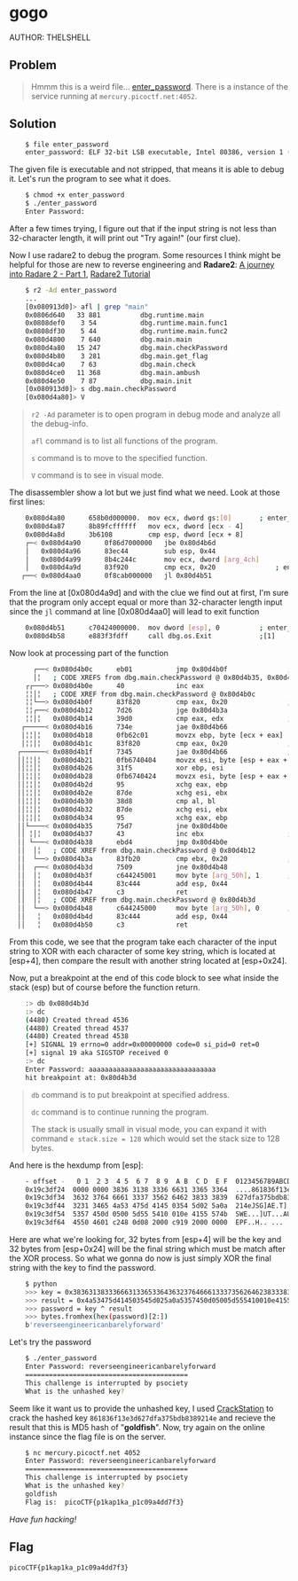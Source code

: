 # gogo
AUTHOR: THELSHELL
## Problem
> Hmmm this is a weird file... [enter_password](https://github.com/Henry1601/PicoCTF-Writeup/blob/main/Reverse%20Engineering/gogo/enter_password). There is a instance of the service running at `mercury.picoctf.net:4052`.
## Solution
```bash
	$ file enter_password 
	enter_password: ELF 32-bit LSB executable, Intel 80386, version 1 (SYSV), statically linked, Go BuildID=3-hVI6nMz0HbfIUMSEzq/TkiA8oRk8FHsCuRXIle2/C1my_KvOIt2KUk44LyQs/-XrwOx7UDhcGGdtF5xpG, with debug_info, not stripped
```
The given file is executable and not stripped, that means it is able to debug it. Let's run the program to see what it does.
```bash
	$ chmod +x enter_password
	$ ./enter_password                        
	Enter Password:
```
After a few times trying, I figure out that if the input string is not less than 32-character length, it will print out "Try again!" (our first clue).

Now I use radare2 to debug the program. Some resources I think might be helpful for those are new to reverse engineering and **Radare2**: [A journey into Radare 2 - Part 1](https://www.megabeets.net/a-journey-into-radare-2-part-1/), [Radare2 Tutorial](https://www.youtube.com/watch?v=oW8Ey5STrPI&list=PLg_QXA4bGHpvsW-qeoi3_yhiZg8zBzNwQ)
```bash
	$ r2 -Ad enter_password
	...
	[0x080913d0]> afl | grep "main"
	0x0806d640   33 881          dbg.runtime.main
	0x0808def0    3 54           dbg.runtime.main.func1
	0x0808df30    5 44           dbg.runtime.main.func2
	0x080d4800    7 640          dbg.main.main
	0x080d4a80   15 247          dbg.main.checkPassword
	0x080d4b80    3 281          dbg.main.get_flag
	0x080d4ca0    7 63           dbg.main.check
	0x080d4ce0   11 368          dbg.main.ambush
	0x080d4e50    7 87           dbg.main.init
	[0x080913d0]> s dbg.main.checkPassword 
	[0x080d4a80]> V
```
> `r2 -Ad` parameter is to open program in debug mode and analyze all the debug-info.
> 
> `afl` command is to list all functions of the program.
> 
> `s` command is to move to the specified function.
>
> `V` command is to see in visual mode.

The disassembler show a lot but we just find what we need. Look at those first lines:
```bash
	0x080d4a80      658b0d000000.  mov ecx, dword gs:[0]       ; enter_password.go:30    ; void main.checkPassword(string input,bool ~r1);
	0x080d4a87      8b89fcffffff   mov ecx, dword [ecx - 4]
	0x080d4a8d      3b6108         cmp esp, dword [ecx + 8]
    ┌─< 0x080d4a90      0f86d7000000   jbe 0x80d4b6d
    │   0x080d4a96      83ec44         sub esp, 0x44
    │   0x080d4a99      8b4c244c       mov ecx, dword [arg_4ch]
    │   0x080d4a9d      83f920         cmp ecx, 0x20               ; enter_password.go:31    ; 32
   ┌──< 0x080d4aa0      0f8cab000000   jl 0x80d4b51
```
From the line at [0x080d4a9d] and with the clue we find out at first, I'm sure that the program only accept equal or more than 32-character length input since the `jl` command at line [0x080d4aa0] will lead to exit function
```bash
	0x080d4b51      c70424000000.  mov dword [esp], 0          ; enter_password.go:32
	0x080d4b58      e883f3fdff     call dbg.os.Exit            ;[1]
```
Now look at processing part of the function
```bash
      ┌──< 0x080d4b0c      eb01           jmp 0x80d4b0f               ; enter_password.go:70
      │╎   ; CODE XREFS from dbg.main.checkPassword @ 0x80d4b35, 0x80d4b38
    ┌┌───> 0x080d4b0e      40             inc eax
    ╎╎│╎   ; CODE XREF from dbg.main.checkPassword @ 0x80d4b0c
    ╎╎└──> 0x080d4b0f      83f820         cmp eax, 0x20               ; 32
    ╎╎┌──< 0x080d4b12      7d26           jge 0x80d4b3a
    ╎╎│╎   0x080d4b14      39d0           cmp eax, edx                ; enter_password.go:71
   ┌─────< 0x080d4b16      734e           jae 0x80d4b66
   │╎╎│╎   0x080d4b18      0fb62c01       movzx ebp, byte [ecx + eax]
   │╎╎│╎   0x080d4b1c      83f820         cmp eax, 0x20               ; enter_password.go:70    ; 32
  ┌──────< 0x080d4b1f      7345           jae 0x80d4b66               ; enter_password.go:71
  ││╎╎│╎   0x080d4b21      0fb6740404     movzx esi, byte [esp + eax + 4]
  ││╎╎│╎   0x080d4b26      31f5           xor ebp, esi
  ││╎╎│╎   0x080d4b28      0fb6740424     movzx esi, byte [esp + eax + 0x24]
  ││╎╎│╎   0x080d4b2d      95             xchg eax, ebp
  ││╎╎│╎   0x080d4b2e      87de           xchg esi, ebx
  ││╎╎│╎   0x080d4b30      38d8           cmp al, bl
  ││╎╎│╎   0x080d4b32      87de           xchg esi, ebx
  ││╎╎│╎   0x080d4b34      95             xchg eax, ebp
  ││└────< 0x080d4b35      75d7           jne 0x80d4b0e
  ││ ╎│╎   0x080d4b37      43             inc ebx                     ; enter_password.go:72
  ││ └───< 0x080d4b38      ebd4           jmp 0x80d4b0e
  ││  │╎   ; CODE XREF from dbg.main.checkPassword @ 0x80d4b12
  ││  └──> 0x080d4b3a      83fb20         cmp ebx, 0x20               ; enter_password.go:75    ; 32
  ││  ┌──< 0x080d4b3d      7509           jne 0x80d4b48
  ││  │╎   0x080d4b3f      c644245001     mov byte [arg_50h], 1       ; enter_password.go:76
  ││  │╎   0x080d4b44      83c444         add esp, 0x44
  ││  │╎   0x080d4b47      c3             ret
  ││  │╎   ; CODE XREF from dbg.main.checkPassword @ 0x80d4b3d
  ││  └──> 0x080d4b48      c644245000     mov byte [arg_50h], 0       ; enter_password.go:78
  ││   ╎   0x080d4b4d      83c444         add esp, 0x44
  ││   ╎   0x080d4b50      c3             ret
```
From this code, we see that the program take each character of the input string to XOR with each character of some key string, which is located at [esp+4], then compare the result with another string located at [esp+0x24].

Now, put a breakpoint at the end of this code block to see what inside the stack (esp) but of course before the function return.
```bash
	:> db 0x080d4b3d
	:> dc
	(4480) Created thread 4536
	(4480) Created thread 4537
	(4480) Created thread 4538
	[+] SIGNAL 19 errno=0 addr=0x00000000 code=0 si_pid=0 ret=0
	[+] signal 19 aka SIGSTOP received 0
	:> dc
	Enter Password: aaaaaaaaaaaaaaaaaaaaaaaaaaaaaaaa
	hit breakpoint at: 0x80d4b3d
```
> `db` command is to put breakpoint at specified address.
>
>`dc` command is to continue running the program.
>
> The stack is usually small in visual mode, you can expand it with command `e stack.size = 128` which would set the stack size to 128 bytes.

And here is the hexdump from [esp]:
```bash
	- offset -   0 1  2 3  4 5  6 7  8 9  A B  C D  E F  0123456789ABCDEF
	0x19c3df24  0000 0000 3836 3138 3336 6631 3365 3364  ....861836f13e3d
	0x19c3df34  3632 3764 6661 3337 3562 6462 3833 3839  627dfa375bdb8389
	0x19c3df44  3231 3465 4a53 475d 4145 0354 5d02 5a0a  214eJSG]AE.T].Z.
	0x19c3df54  5357 450d 0500 5d55 5410 010e 4155 574b  SWE...]UT...AUWK
	0x19c3df64  4550 4601 c248 0d08 2000 c919 2000 0000  EPF..H.. ... ...
```
Here are what we're looking for, 32 bytes from [esp+4] will be the key and 32 bytes from [esp+0x24] will be the final string which must be match after the XOR process. So what we gonna do now is just simply XOR the final string with the key to find the password.
```bash
	$ python
	>>> key = 0x3836313833366631336533643632376466613337356264623833383932313465
	>>> result = 0x4a53475d414503545d025a0a5357450d05005d555410010e4155574b45504601
	>>> password = key ^ result
	>>> bytes.fromhex(hex(password)[2:])
	b'reverseengineericanbarelyforward'
```
Let's try the password
```bash
	$ ./enter_password 
	Enter Password: reverseengineericanbarelyforward
	=========================================
	This challenge is interrupted by psociety
	What is the unhashed key?
```
Seem like it want us to provide the unhashed key, I used [CrackStation](https://crackstation.net/) to crack the hashed key `861836f13e3d627dfa375bdb8389214e` and recieve the result that this is MD5 hash of "**goldfish**". Now, try again on the online instance since the flag file is on the server.
```bash
	$ nc mercury.picoctf.net 4052
	Enter Password: reverseengineericanbarelyforward
	=========================================
	This challenge is interrupted by psociety
	What is the unhashed key?
	goldfish
	Flag is:  picoCTF{p1kap1ka_p1c09a4dd7f3}
```

*Have fun hacking!*
## Flag
`picoCTF{p1kap1ka_p1c09a4dd7f3}`
